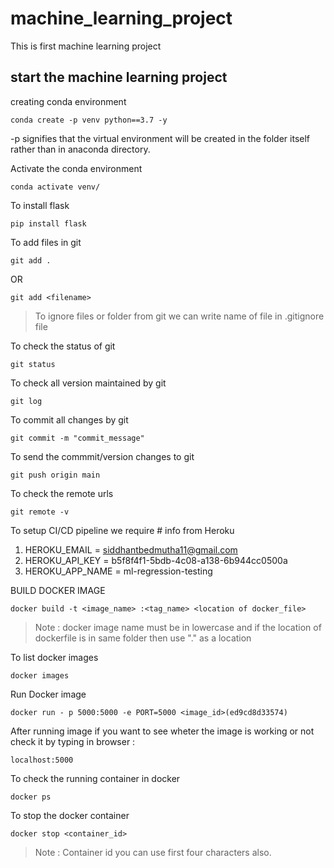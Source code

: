 # machine_learning_project
This is first machine learning project

## start the machine learning project

creating conda environment

```
conda create -p venv python==3.7 -y

```
-p signifies that the virtual environment will be created in the folder itself rather than in anaconda directory.


Activate the conda environment

```
conda activate venv/
```

To install flask
```
pip install flask
```

To add files in git 
```
git add .
```
OR
```
git add <filename>
```

 > To ignore files or folder from git we can write name of file in .gitignore  file


To check the status of git
```
git status 
```

To check all version maintained by git 
```
git log
```

To commit all changes by git 
```
git commit -m "commit_message"
```

To send the commmit/version changes to git
```
git push origin main 
```
To check the remote urls 
```
git remote -v
```


To setup CI/CD pipeline we require # info from Heroku 

1. HEROKU_EMAIL = siddhantbedmutha11@gmail.com
2. HEROKU_API_KEY = b5f8f4f1-5bdb-4c08-a138-6b944cc0500a
3. HEROKU_APP_NAME = ml-regression-testing


BUILD DOCKER IMAGE 

```
docker build -t <image_name> :<tag_name> <location of docker_file>
```
> Note : docker image name must be in lowercase and if the location of dockerfile is in same folder then use "." as a location 


To list docker images
```
docker images
```

Run Docker image 
```
docker run - p 5000:5000 -e PORT=5000 <image_id>(ed9cd8d33574)
```

After running image if you want to see wheter the image is working or not check it by typing in browser :
```
localhost:5000
```
To check the running container in docker
```
docker ps 
```

To stop the docker container 
```
docker stop <container_id>
```

> Note : Container id you can use first four characters also.
